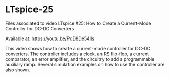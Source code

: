 # LTspice-25

Files associated to video LTspice #25: How to Create a Current-Mode Controller for DC-DC Converters

Available at: https://youtu.be/PqD8De54IIs

This video shows how to create a current-mode controller for DC-DC converters. The controller includes a clock, an RS flip-flop, a current comparator, an error amplifier, and the circuitry to add a programmable auxiliary ramp. Several simulation examples on how to use the controller are also shown.
